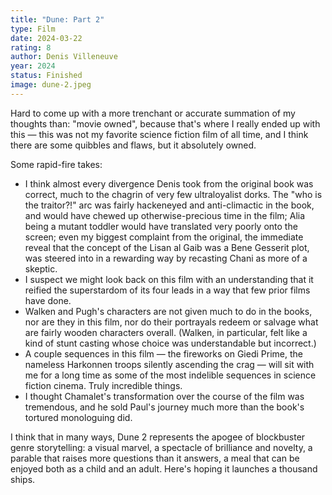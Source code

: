```yaml
---
title: "Dune: Part 2"
type: Film
date: 2024-03-22
rating: 8
author: Denis Villeneuve
year: 2024
status: Finished
image: dune-2.jpeg
---
```


Hard to come up with a more trenchant or accurate summation of my thoughts than: "movie owned", because that's where I really ended up with this — this was not my favorite science fiction film of all time, and I think there are some quibbles and flaws, but it absolutely owned.

Some rapid-fire takes:

- I think almost every divergence Denis took from the original book was correct, much to the chagrin of very few ultraloyalist dorks. The "who is the traitor?!" arc was fairly hackeneyed and anti-climactic in the book, and would have chewed up otherwise-precious time in the film; Alia being a mutant toddler would have translated very poorly onto the screen; even my biggest complaint from the original, the immediate reveal that the concept of the Lisan al Gaib was a Bene Gesserit plot, was steered into in a rewarding way by recasting Chani as more of a skeptic.
- I suspect we might look back on this film with an understanding that it reified the superstardom of its four leads in a way that few prior films have done.
- Walken and Pugh's characters are not given much to do in the books, nor are they in this film, nor do their portrayals redeem or salvage what are fairly wooden characters overall. (Walken, in particular, felt like a kind of stunt casting whose choice was understandable but incorrect.)
- A couple sequences in this film — the fireworks on Giedi Prime, the nameless Harkonnen troops silently ascending the crag — will sit with me for a long time as some of the most indelible sequences in science fiction cinema. Truly incredible things.
- I thought Chamalet's transformation over the course of the film was tremendous, and he sold Paul's journey much more than the book's tortured monologuing did.

I think that in many ways, Dune 2 represents the apogee of blockbuster genre storytelling: a visual marvel, a spectacle of brilliance and novelty, a parable that raises more questions than it answers, a meal that can be enjoyed both as a child and an adult. Here's hoping it launches a thousand ships.
